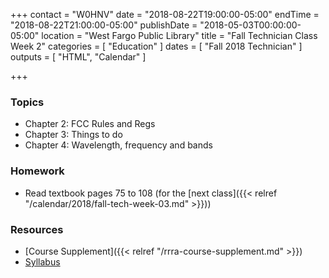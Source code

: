 +++
contact = "W0HNV"
date = "2018-08-22T19:00:00-05:00"
endTime = "2018-08-22T21:00:00-05:00"
publishDate = "2018-05-03T00:00:00-05:00"
location = "West Fargo Public Library"
title = "Fall Technician Class Week 2"
categories = [ "Education" ]
dates = [ "Fall 2018 Technician" ]
outputs = [ "HTML", "Calendar" ]

+++
### Topics

* Chapter 2: FCC Rules and Regs
* Chapter 3: Things to do
* Chapter 4: Wavelength, frequency and bands

### Homework

* Read textbook pages 75 to 108 (for the [next class]({{< relref "/calendar/2018/fall-tech-week-03.md" >}}))

### Resources

* [Course Supplement]({{< relref "/rrra-course-supplement.md" >}})
* [Syllabus](/s/2xabO1oD5mbpVRh)
